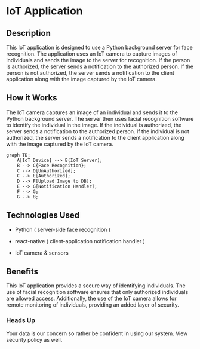 # IoT Application    

## Description

This IoT application is designed to use a Python background server for face recognition. The application uses an IoT camera to capture images of individuals and sends the image to the server for recognition. If the person is authorized, the server sends a notification to the authorized person. If the person is not authorized, the server sends a notification to the client application along with the image captured by the IoT camera.

## How it Works

The IoT camera captures an image of an individual and sends it to the Python background server. The server then uses facial recognition software to identify the individual in the image. If the individual is authorized, the server sends a notification to the authorized person. If the individual is not authorized, the server sends a notification to the client application along with the image captured by the IoT camera.
```mermaid
graph TD;
    A[IoT Device] --> B(IoT Server);
    B --> C{Face Recognition};
    C --> D[UnAuthorized];
    C --> E[Authorized];
    D --> F[Upload Image to DB];
    E --> G[Notification Handler];
    F --> G;
    G --> B;
```

## Technologies Used

- Python ( server-side face recognition )

- react-native ( client-application notification handler )

- IoT camera & sensors

## Benefits

This IoT application provides a secure way of identifying individuals. The use of facial recognition software ensures that only authorized individuals are allowed access. Additionally, the use of the IoT camera allows for remote monitoring of individuals, providing an added layer of security.

### Heads Up

Your data is our concern so rather be confident in using our system.
View security policy as well.